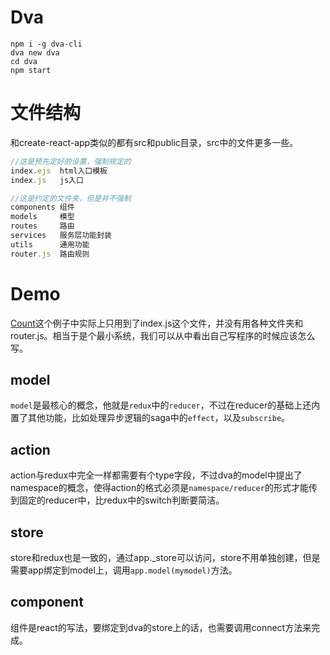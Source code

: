 # Dva
```
npm i -g dva-cli
dva new dva
cd dva
npm start
```
# 文件结构
和create-react-app类似的都有src和public目录，src中的文件更多一些。
```js
//这是预先定好的设置，强制规定的
index.ejs  html入口模板
index.js   js入口
```
```js
//这是约定的文件夹，但是并不强制
components 组件
models     模型
routes     路由
services   服务层功能封装
utils      通用功能 
router.js  路由规则
```
# Demo
[Count](https://stackblitz.com/edit/dva-example-count)这个例子中实际上只用到了index.js这个文件，并没有用各种文件夹和router.js。相当于是个最小系统，我们可以从中看出自己写程序的时候应该怎么写。
## model
`model`是最核心的概念，他就是`redux`中的`reducer`，不过在reducer的基础上还内置了其他功能，比如处理异步逻辑的saga中的`effect`，以及`subscribe`。
## action
action与redux中完全一样都需要有个type字段，不过dva的model中提出了namespace的概念，使得action的格式必须是`namespace/reducer`的形式才能传到固定的reducer中，比redux中的switch判断要简洁。
## store
store和redux也是一致的，通过app._store可以访问，store不用单独创建，但是需要app绑定到model上，调用`app.model(mymodel)`方法。
## component
组件是react的写法，要绑定到dva的store上的话，也需要调用connect方法来完成。

